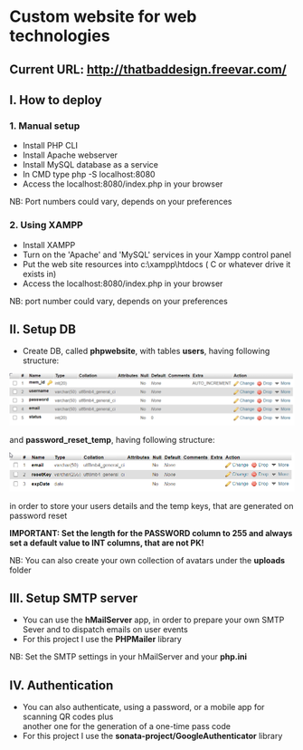 # Custom website for web technologies

## Current URL: http://thatbaddesign.freevar.com/

## I. How to deploy

### 1. Manual setup
- Install PHP CLI   
- Install Apache webserver  
- Install MySQL database as a service  
- In CMD type php -S localhost:8080   
- Access the localhost:8080/index.php in your browser   

NB: Port numbers could vary, depends on your preferences

### 2. Using XAMPP 
- Install XAMPP    
- Turn on the 'Apache' and 'MySQL' services in your Xampp control panel   
- Put the web site resources into c:\xampp\htdocs ( C or whatever drive it exists in)  
- Access the localhost:8080/index.php in your browser   

NB: port number could vary, depends on your preferences  

## II. Setup DB
- Create DB, called **phpwebsite**, with tables **users**, having following structure:

![users-table-struct](uploads/users-table-struct.png)

and **password_reset_temp**, having following structure: 

![password_reset_temp-table-struct](uploads/password_reset_temp-table-struct.png)

in order to store your users details and the temp keys, that are generated on password reset  

**IMPORTANT: Set the length for the PASSWORD column to 255 and always set a default value to INT columns, that are not PK!**  

NB: You can also create your own collection of avatars under the **uploads** folder

## III. Setup SMTP server
- You can use the **hMailServer** app, in order to prepare your own SMTP Sever and to dispatch emails on user events
- For this project I use the **PHPMailer** library

NB: Set the SMTP settings in your hMailServer and your **php.ini**

## IV. Authentication
- You can also authenticate, using a password, or a mobile app for scanning QR codes plus  
another one for the generation of a one-time pass code
- For this project I use the **sonata-project/GoogleAuthenticator** library
